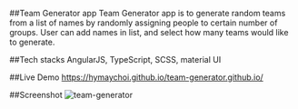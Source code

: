 ##Team Generator app
Team Generator app is to generate random teams from a list of names by randomly assigning people to certain number of groups.
User can add names in list, and select how many teams would like to generate.

##Tech stacks
AngularJS, TypeScript, SCSS, material UI

##Live Demo
https://hymaychoi.github.io/team-generator.github.io/

##Screenshot
![team-generator](https://user-images.githubusercontent.com/13043536/184556737-a02ce80f-4723-4bf2-b246-bc164dc2b902.jpg)
